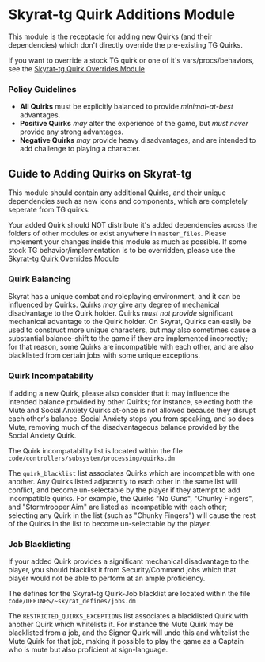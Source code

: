 # Skyrat-tg Quirk Additions Module

This module is the receptacle for adding new Quirks (and their dependencies) which don't directly override the pre-existing TG Quirks.

If you want to override a stock TG quirk or one of it's vars/procs/behaviors, see the [Skyrat-tg Quirk Overrides Module](/modular_skyrat/master_files/code/modules/quirks/README.md)

### Policy Guidelines
- **All Quirks** must be explicitly balanced to provide *minimal-at-best* advantages.
- **Positive Quirks** *may* alter the experience of the game, but *must never* provide any strong advantages.
- **Negative Quirks** *may* provide heavy disadvantages, and are intended to add challenge to playing a character.

## Guide to Adding Quirks on Skyrat-tg

This module should contain any additional Quirks, and their unique dependencies such as new icons and components, which are completely seperate from TG quirks.

Your added Quirk should NOT distribute it's added dependencies across the folders of other modules or exist anywhere in `master_files`. Please implement your changes inside this module as much as possible. If some stock TG behavior/implementation is to be overridden, please use the [Skyrat-tg Quirk Overrides Module](/modular_skyrat/master_files/code/modules/quirks/README.md)

### Quirk Balancing

Skyrat has a unique combat and roleplaying environment, and it can be influenced by Quirks. Quirks *may* give any degree of mechanical disadvantage to the Quirk holder. Quirks *must not provide* significant mechanical advantage to the Quirk holder. On Skyrat, Quirks can easily be used to construct more unique characters, but may also sometimes cause a substantial balance-shift to the game if they are implemented incorrectly; for that reason, some Quirks are incompatible with each other, and are also blacklisted from certain jobs with some unique exceptions.

### Quirk Incompatability

If adding a new Quirk, please also consider that it may influence the intended balance provided by other Quirks; for instance, selecting both the Mute and Social Anxiety Quirks at-once is not allowed because they disrupt each other's balance. Social Anxiety stops you from speaking, and so does Mute, removing much of the disadvantageous balance provided by the Social Anxiety Quirk.

The Quirk incompatability list is located within the file `code/controllers/subsystem/processing/quirks.dm`

The `quirk_blacklist` list associates Quirks which are incompatible with one another. Any Quirks listed adjacently to each other in the same list will conflict, and become un-selectable by the player if they attempt to add incompatible quirks. For example, the Quirks "No Guns", "Chunky Fingers", and "Stormtrooper Aim" are listed as incompatible with each other; selecting any Quirk in the list (such as "Chunky Fingers") will cause the rest of the Quirks in the list to become un-selectable by the player.

### Job Blacklisting

If your added Quirk provides a significant mechanical disadvantage to the player, you should blacklist it from Security/Command jobs which that player would not be able to perform at an ample proficiency.

The defines for the Skyrat-tg Quirk-Job blacklist are located within the file `code/DEFINES/~skyrat_defines/jobs.dm`

The `RESTRICTED_QUIRKS_EXCEPTIONS` list associates a blacklisted Quirk with another Quirk which whitelists it. For instance the Mute Quirk may be blacklisted from a job, and the Signer Quirk will undo this and whitelist the Mute Quirk for that job, making it possible to play the game as a Captain who is mute but also proficient at sign-language.
